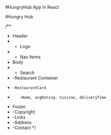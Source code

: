 #HungryHub App in React

#Hungry Hub



/**
 * Header
 * - Logo
 * - Nav Items
 * Body
 *  - Search
 *  -Restaurant Container
 *     -RestaurantCard
 *        -Name, avgRating, Cuisine, deliveryTime
 * Footer
 *   -Copyright
 *   -Links
 *   -Address
 *   -Contact
 */